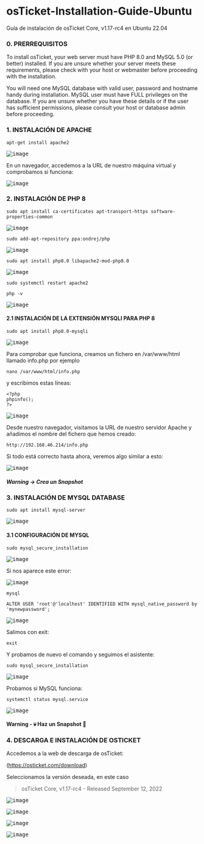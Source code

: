 # osTicket-Installation-Guide-Ubuntu
Guía de instalación de osTicket Core, v1.17-rc4 en Ubuntu 22.04

### 0.  PRERREQUISITOS

To install osTicket, your web server must have PHP 8.0 and MySQL 5.0 (or better) installed. If you are unsure whether your server meets these requirements, please check with your host or webmaster before proceeding with the installation.

You will need one MySQL database with valid user, password and hostname handy during installation. MySQL user must have FULL privileges on the database. If you are unsure whether you have these details or if the user has sufficient permissions, please consult your host or database admin before proceeding.

### 1. INSTALACIÓN DE APACHE

```shell
apt-get install apache2
```

<kbd>![image](https://user-images.githubusercontent.com/20743678/190367570-093d6ac2-c0b4-4a21-b824-cae5bb0f524e.png)</kbd>

En un navegador, accedemos a la URL de nuestro máquina virtual y comprobamos si funciona:

<kbd>![image](https://user-images.githubusercontent.com/20743678/190367841-1938c201-9728-45b7-85e6-ec12a9243a86.png)</kbd>

### 2. INSTALACIÓN DE PHP 8

```shell
sudo apt install ca-certificates apt-transport-https software-properties-common
```

<kbd>![image](https://user-images.githubusercontent.com/20743678/190368199-ff183676-8553-48b7-a5f1-d292dcc2c886.png)</kbd>

```shell
sudo add-apt-repository ppa:ondrej/php
```

<kbd>![image](https://user-images.githubusercontent.com/20743678/190368451-23265c03-e5ef-4f68-b0bf-31f9cd753b5d.png)</kbd>


```shell
sudo apt install php8.0 libapache2-mod-php8.0
```

<kbd>![image](https://user-images.githubusercontent.com/20743678/190368692-aac9c322-5e4f-49cc-8958-a81dd3dacc53.png)</kbd>


```shell
sudo systemctl restart apache2
```

```shell
php -v
```

<kbd>![image](https://user-images.githubusercontent.com/20743678/190368901-e0382902-a13d-4cd1-b787-579ea2a61183.png)</kbd>

#### 2.1 INSTALACIÓN DE LA EXTENSIÓN MYSQLI PARA PHP 8

```shell
sudo apt install php8.0-mysqli 
```

<kbd>![image](https://user-images.githubusercontent.com/20743678/190369709-a8a97c4f-1566-4406-b1f3-9002e1756e64.png)</kbd>

Para comprobar que funciona, creamos un fichero en /var/www/html llamado info.php por ejemplo

```shell
nano /var/www/html/info.php
```

y escribimos estas líneas:

 ```shell
<?php
phpinfo();
?>
```

<kbd>![image](https://user-images.githubusercontent.com/20743678/190370162-be39a198-143b-4dce-9141-5c5c39810069.png)</kbd>

Desde nuestro navegador, visitamos la URL de nuestro servidor Apache y añadimos el nombre del fichero que hemos creado:

```shell
http://192.168.46.214/info.php
```

Si todo está correcto hasta ahora, veremos algo similar a esto:

<kbd>![image](https://user-images.githubusercontent.com/20743678/190371854-5b08c8a9-bea8-4078-a629-b43c2156a28b.png)</kbd>

##### Warning -> Crea un Snapshot

### 3. INSTALACIÓN DE MYSQL DATABASE

```shell
sudo apt install mysql-server
```

<kbd>![image](https://user-images.githubusercontent.com/20743678/190381304-84dea3a9-69d8-4e68-8cda-6aca37be3508.png)</kbd>

#### 3.1 CONFIGURACIÓN DE MYSQL

```shell
sudo mysql_secure_installation
```

<kbd>![image](https://user-images.githubusercontent.com/20743678/190381413-b33bebe1-d0a4-474a-97ac-a24967ba3693.png)</kbd>

Si nos aparece este error:

<kbd>![image](https://user-images.githubusercontent.com/20743678/190382549-7923d3a9-928b-4ba9-ac7b-1f673b9f3916.png)</kbd>

```shell
mysql
```

```shell
ALTER USER 'root'@'localhost' IDENTIFIED WITH mysql_native_password by 'mynewpassword';
```

<kbd>![image](https://user-images.githubusercontent.com/20743678/190383805-69981a35-ec36-4a59-97b9-06e54cfcea03.png)</kbd>

Salimos con exit:

```shell
exit
```

Y probamos de nuevo el comando y seguimos el asistente:

```shell
sudo mysql_secure_installation
```

<kbd>![image](https://user-images.githubusercontent.com/20743678/190384498-6d7eaec6-cec5-4b84-8c30-7b9ea87c0510.png)</kbd>

Probamos si MySQL funciona:

```shell
systemctl status mysql.service
```

<kbd>![image](https://user-images.githubusercontent.com/20743678/190384728-a043ed3b-e1ab-4614-a8a2-96c50c9c8618.png)</kbd>

#### Warning - :skull: Haz un Snapshot :eyes:

### 4. DESCARGA E INSTALACIÓN DE OSTICKET

Accedemos a la web de descarga de osTicket:

(https://osticket.com/download)

Seleccionamos la versión deseada, en este caso

> osTicket Core, v1.17-rc4 - Released September 12, 2022 

<kbd> ![image](https://user-images.githubusercontent.com/20743678/190385174-e442b726-d21a-4b0e-91dd-bac8e29071b8.png) </kbd>


<kbd>![image](https://user-images.githubusercontent.com/20743678/190387299-3073b3fd-5a0a-4459-a70b-636a71235819.png)</kbd>

<kbd>![image](https://user-images.githubusercontent.com/20743678/190387369-244be5d6-7fa4-431d-b3a7-a24812f77573.png)</kbd>

<kbd>![image](https://user-images.githubusercontent.com/20743678/190387504-0bedf993-52c4-4373-a2e7-36666a559f74.png)</kbd>
